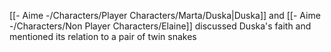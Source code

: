 [[- Aime -/Characters/Player Characters/Marta/Duska|Duska]] and [[- Aime -/Characters/Non Player Characters/Elaine]] discussed Duska's faith and mentioned its relation to a pair of twin snakes